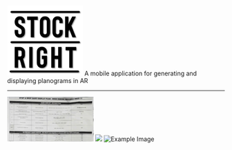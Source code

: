 <img src="PlanogramApp/assets/Logo/MainLogo.png" alt="Example Image" width="175">
A mobile application for generating and displaying planograms in AR


---
<img src="/PlanogramApp/assets/ExamplePlanogram.png" width="200"> 
<img src="https://images.rawpixel.com/image_png_social_landscape/cHJpdmF0ZS9sci9pbWFnZXMvd2Vic2l0ZS8yMDIyLTA0L2pvYjY2MC0xMTMucG5n.png" width="200">
<img src="https://firebasestorage.googleapis.com/v0/b/auth-ec1d5.firebasestorage.app/o/planogram-Planogram1-General.png?alt=media" alt="Example Image" width="200">


